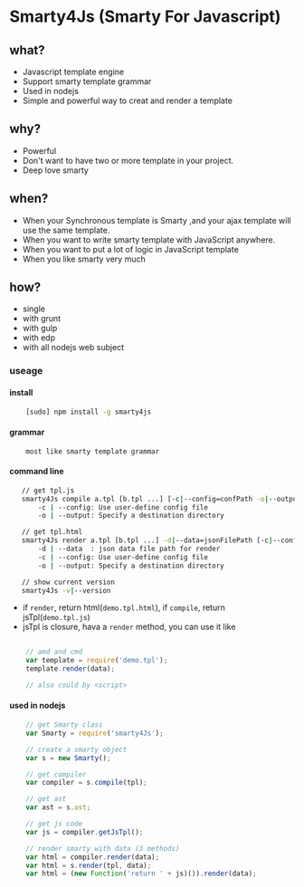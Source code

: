 Smarty4Js (Smarty For Javascript)
======================================

## what?

- Javascript template engine
- Support smarty template grammar
- Used in nodejs
- Simple and powerful way to creat and render a template

## why?

- Powerful
- Don't want to have two or more template in your project.
- Deep love smarty

## when?

- When your Synchronous template is Smarty ,and your ajax template will use the same template.
- When you want to write smarty template with JavaScript anywhere.
- When you want to put a lot of logic in JavaScript template
- When you like smarty very much
    
## how?

- single
- with grunt
- with gulp
- with edp
- with all nodejs web subject


### useage

#### install
```bash
    [sudo] npm install -g smarty4js
```

#### grammar
```
    most like smarty template grammar
```

#### command line
 ```bash
    // get tpl.js
    smarty4Js compile a.tpl [b.tpl ...] [-c|--config=confPath -o|--output=outputPath]
        -c | --config: Use user-define config file
        -o | --output: Specify a destination directory

    // get tpl.html
    smarty4Js render a.tpl [b.tpl ...] -d|--data=jsonFilePath [-c|--config=confPath -o|--output=outputPath]
        -d | --data  : json data file path for render
        -c | --config: Use user-define config file
        -o | --output: Specify a destination directory

    // show current version
    smarty4Js -v|--version

``` 

- if `render`, return html(`demo.tpl.html`), if `compile`, return jsTpl(`demo.tpl.js`)
- jsTpl is closure, hava a `render` method, you can use it like

```javascript
    
    // amd and cmd
    var template = require('demo.tpl');
    template.render(data);

    // also could by <script>

```

#### used in nodejs
```javascript
    // get Smarty class
    var Smarty = require('smarty4Js');

    // create a smarty object
    var s = new Smarty();

    // get compiler
    var compiler = s.compile(tpl);

    // get ast
    var ast = s.ast;

    // get js code
    var js = compiler.getJsTpl();

    // render smarty with data (3 methods)
    var html = compiler.render(data);
    var html = s.render(tpl, data);
    var html = (new Function('return ' + js)()).render(data);
```

